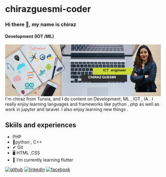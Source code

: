 # chirazguesmi-coder
### Hi there 👋, my name is chiraz
#### Development  (IOT /ML) 
<img align="left"  src="https://github.com/chirazguesmi-coder/chirazguesmi-coder/blob/main/ICT%20engineer%20(1).png" />



 I'm chiraz from Tunsia, and I do content on Development, ML , IOT , IA . I really enjoy learning languages and frameworks like python , php as well as work in jupyter and laravel. I also enjoy learning new things .
## Skiils and experiences 
-  PHP 
- 🦾python , C++
- ✔ Git
- 🖥 HTML ,CSS 
- 🌱 I’m currently learning flutter 


[<img src='https://cdn.jsdelivr.net/npm/simple-icons@3.0.1/icons/github.svg' alt='github' height='40'>](https://github.com/chirazguesmi-coder)  [<img src='https://cdn.jsdelivr.net/npm/simple-icons@3.0.1/icons/linkedin.svg' alt='linkedin' height='40'>](https://www.linkedin.com/in/chiraz-guesmi-745061161/)  [<img src='https://cdn.jsdelivr.net/npm/simple-icons@3.0.1/icons/facebook.svg' alt='facebook' height='40'>](https://www.facebook.com/profile.php?id=100008645464648)  


